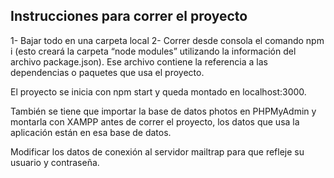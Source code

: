 ## Instrucciones para correr el proyecto

1- Bajar todo en una carpeta local
2- Correr desde consola el comando npm i (esto creará la carpeta “node modules” utilizando la información del archivo package.json). Ese archivo contiene la referencia a las dependencias o paquetes que usa el proyecto.

El proyecto se inicia con npm start y queda montado en localhost:3000.

También se tiene que importar la base de datos photos en PHPMyAdmin y montarla con XAMPP antes de correr el proyecto, los datos que usa la aplicación están en esa base de datos.

Modificar los datos de conexión al servidor mailtrap para que refleje su usuario y contraseña.
